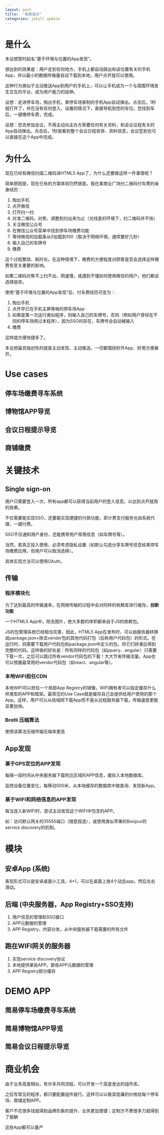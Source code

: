 ```yaml
---
layout: post
title:  "系统设计"
categories: jekyll update
---
```


# 是什么

本设想暂时起名“基于环境与位置的App发现”。

想达到的效果是：用户走到任何地方，手机上都自动跳出和该位置有关的手机App，并以最小的数据传输量自动下载到本地，用户点开就可以使用。

这种行为类似于主动推送App到用户的手机上，可以让手机成为一个与周围环境发生交互的平台，成为用户能力的延伸。

设想：走进停车场，掏出手机，某停车场客制的手机App自动弹出。点击后，1秒就打开了，并在没有任何登入、设置的情况下，直接导航到您的车位。您找到车后，一键缴停车费，完成。

设想：您去参加会议，不用主动向主办方索要任何有关资料，和会议议程有关的App自动弹出。点击后，1秒就看到整个会议日程安排、资料信息，会议签到也可以直接在这个App中完成。

# 为什么

现在已经有微信扫描二维码进HTML5 App了，为什么还要做这样一件事情呢？

简单原因是，现在已有的方案体验仍然很差。我在某商业广场扫二维码付车费的亲身经历：

1. 掏出手机
2. 点开微信
3. 打开扫一扫
4. 对准二维码，对焦，调整到扫出来为止（光线差的环境下，扫二维码并不快）
5. 关注微信公众号
6. 在微信公众号菜单中找到停车场缴费功能
7. 等待微信的加载条从0加载到100（取决于网络环境，通常要好几秒）
8. 输入自己的车牌号
9. 缴费

这个过程繁琐、耗时长。在这种情境下，缴费的方便程度对顾客是否会选择这样缴费有至关重要的影响。

如果二维码对焦不上扫不出、网速慢，或遇到不懂如何使用微信的用户，他们都会选择放弃。

使用“基于环境与位置的App发现”后，付车费经历可变为：

1. 掏出手机
2. 点开早已在手机主屏等候的停车场App
3. 如果是第一次运行类似程序，则输入自己的车牌号，否则（例如用户曾经在不同的停车场用过本程序），因为SSO的存在，车牌号会自动被输入
4. 缴费

这样就方便快捷多了。

本设想最具独创性的就是主动发现、主动推送。一切都围绕秒开App、好用方便展开。

# Use cases

## 停车场缴费寻车系统

## 博物馆APP导览

## 会议日程提示导览

## 商铺缴费

# 关键技术

## Single sign-on

用户只需要登入一次，所有app都可以获得当前用户的登入信息。以达到点开就用的效果。

不仅需要能实现SSO，还要能实现便捷的付款功能，即计费支付服务也由系统代理，一键付费。

SSO不仅通知用户身份，还能携带用户常用信息（如车牌号等）。

当然，若真正投入使用，必须考虑隐私设置（如默认勾选分享车牌号信息给某停车场缴费应用，但用户可以取消选择）。

具体实现方法可以使用OAuth。

## 传输

### 程序模块化

为了达到最高的传输速率，在网络传输的过程中会对同样的依赖库进行缓存。**创新功能**

一个HTML5 App中，除去图片，绝大多数的体积都来自于JS的依赖包。

JS的包管理系统已经相当完善，因此，HTML5 App在发布时，可以由服务器转换成package.json+除去vendor包的其他代码打包（后称用户代码包）的形式。在运行时，则需要下载用户代码包和package.json中定义的包，将它们拼凑后得到完整的代码。这样做的好处是：所有同样的代码包（如jquery、angular）只需要下载一次，之后可以跳过所有vendor代码包的下载！大大节省传输流量。App也可以预置最常用的vendor代码包（如react、angular等）。

### 本地WIFI担任CDN

本地WIFI可以担任一个局部App Registry的镜像，WIFI拥有者可以指定缓存什么样类型的APP和框架。最常见的Use Case就是缓存自己会提供给用户使用的那个App。这样，用户可以从局域网下载App而不是从远程服务器下载，传输速度更能显著加快。

### Brotli 压缩算法

使用该算法压缩传输压缩率更高

## App发现

### 基于GPS定位的APP发现

每隔一段时间从中央服务器下载附近区域的APP信息，缓存入本地数据库。

监控设备位置变化，每移动500米，从本地缓存的数据库中做查询、发现新App。

### 基于WIFI和网络信息的APP发现

每当连入新WIFI时，尝试主动发现这个WIFI中包含的APP。

如：访问默认网关的35555端口（随意捏造），或使用类似苹果的Bonjour的service discovery的机制。

# 模块

## 安卓App (系统)

表现形式可以是安卓桌面小工具，4*1，可以在桌面上放4个动态app，然后左右滑动。

## 后端 (中央服务器，App Registry+SSO支持)

1. 用户信息的管理和SSO接口
2. APP元数据的管理
3. APP Registry，内容分发，从中央服务器下载需要的所有文件

## 跑在WIFI网关的服务器

1. 实现service discovery协议
2. 本地提供某些APP。那些APP元数据的管理
3. APP Registry部分缓存

# DEMO APP

## 简易停车场缴费寻车系统

## 简易博物馆APP导览

## 简易会议日程提示导览



# 商业机会

由于业务高度相似，有许多共同流程，可以开发一个高度发达的组件库。

之后写常见的程序，都只要配置组件就行。这样可以以极其低廉的价格给每个停车场、商铺定制APP。

客户不花很多钱就得到品牌形象的提升、业务更加便捷；定制方不费很多力就得到了报酬

这些App都可以量产

[jekyll-gh]: https://github.com/mojombo/jekyll
[jekyll]:    http://jekyllrb.com
